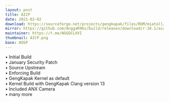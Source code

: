 ```yaml
---
layout: post
title: AICP
date: 2021-02-02
download: https://sourceforge.net/projects/gengkapak/files/ROM/miatoll/AICP/11/aicp_miatoll_r-16.1-UNOFFICIAL-20210202.zip/download
mirror: https://github.com/AnggaR96s/build/releases/download/r-16.1/aicp_miatoll_r-16.1-UNOFFICIAL-20210202.zip
maintainer: https://t.me/NGGDCLXVI
thumbnail: AICP.png
base: AOSP
---
```



• Initial Build<br>
• January Security Patch<br>
• Source Upstream<br>
• Enforcing Build<br>
• GengKapak Kernel as default<br>
• Kernel Build with GengKapak Clang version 13<br>
• Included ANX Camera<br>
• many more
